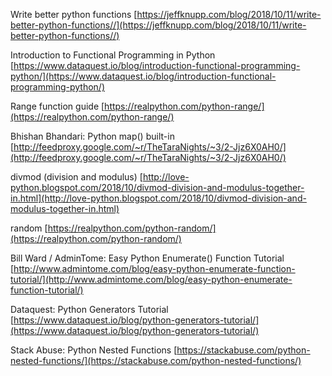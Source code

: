 Write better python functions [https://jeffknupp.com/blog/2018/10/11/write-better-python-functions//](https://jeffknupp.com/blog/2018/10/11/write-better-python-functions//)  
  
Introduction to Functional Programming in Python [https://www.dataquest.io/blog/introduction-functional-programming-python/](https://www.dataquest.io/blog/introduction-functional-programming-python/)  
  
Range function guide [https://realpython.com/python-range/](https://realpython.com/python-range/)  
  
Bhishan Bhandari: Python map() built-in [http://feedproxy.google.com/~r/TheTaraNights/~3/2-Jjz6X0AH0/](http://feedproxy.google.com/~r/TheTaraNights/~3/2-Jjz6X0AH0/)  
  
divmod (division and modulus) [http://love-python.blogspot.com/2018/10/divmod-division-and-modulus-together-in.html](http://love-python.blogspot.com/2018/10/divmod-division-and-modulus-together-in.html)  
  
random [https://realpython.com/python-random/](https://realpython.com/python-random/)  
  
Bill Ward / AdminTome: Easy Python Enumerate() Function Tutorial [http://www.admintome.com/blog/easy-python-enumerate-function-tutorial/](http://www.admintome.com/blog/easy-python-enumerate-function-tutorial/)  
  
Dataquest: Python Generators Tutorial [https://www.dataquest.io/blog/python-generators-tutorial/](https://www.dataquest.io/blog/python-generators-tutorial/)  
  
Stack Abuse: Python Nested Functions [https://stackabuse.com/python-nested-functions/](https://stackabuse.com/python-nested-functions/)